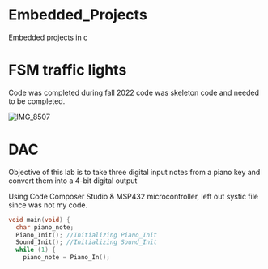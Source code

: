 # Embedded_Projects
Embedded projects in c


# FSM traffic lights 

Code was completed during fall 2022 
code was skeleton code and needed to be
completed. 

![IMG_8507](https://user-images.githubusercontent.com/31228460/214196102-c94d1ddc-b9cd-44d2-8565-9186ade348f1.jpg)

# DAC
Objective of this lab is to take three digital input notes from a piano key and convert them into a 4-bit digital output

Using Code Composer Studio & MSP432 microcontroller, left out systic file since was not my code.
```c
void main(void) {
  char piano_note;
  Piano_Init(); //Initializing Piano_Init
  Sound_Init(); //Initializing Sound_Init
  while (1) {
    piano_note = Piano_In();
 ```
